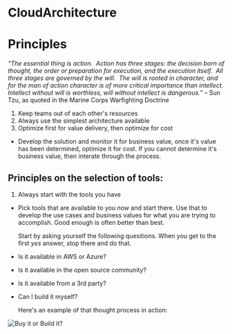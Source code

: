 # CloudArchitecture

# Principles
*“The essential thing is action.  Action has three stages: the decision born of thought, the order or preparation for execution, and the execution itself.  All three stages are governed by the will.  The will is rooted in character, and for the man of action character is of more critical importance than intellect.  Intellect without will is worthless, will without intellect is dangerous.”* – Sun Tzu, as quoted in the Marine Corps Warfighting Doctrine

1. Keep teams out of each other's resources
2. Always use the simplest architecture available
3. Optimize first for value delivery, then optimize for cost
*  Develop the solution and monitor it for business value, once it's value has been determined, optimize it for cost. If you cannot determine it's business value, then interate through the process.
## Principles on the selection of tools:
1. Always start with the tools you have
*   Pick tools that are available to you *now* and start there. Use that to develop the use cases and business values for what you are trying to accomplish. Good enough is often better than best.

    Start by asking yourself the following quesitions. When you get to the first *yes* answer, stop there and do that.

*   Is it available in AWS or Azure?
*   Is it available in the open source community?
*   Is it available from a 3rd party?
*   Can I build it myself?

    Here's an example of that thought process in action:

![Buy it or Build it?](https://s3.amazonaws.com/fortunecookiezen/github/images/tool_decision_tree.png)
